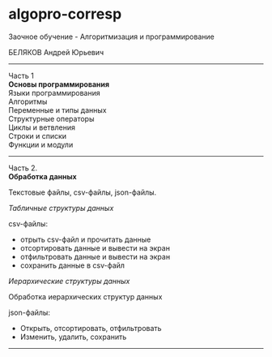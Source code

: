 # algopro-corresp
Заочное обучение - Алгоритмизация и программирование  

БЕЛЯКОВ Андрей Юрьевич  

---  

Часть 1  
**Основы программирования**  
Языки программирования  
Алгоритмы  
Переменные и типы данных  
Структурные операторы  
Циклы и ветвления  
Строки и списки  
Функции и модули  

---  

Часть 2.  
**Обработка данных**  

Текстовые файлы, csv-файлы, json-файлы.  

_Табличные структуры данных_  

csv-файлы:  

- отрыть csv-файл и прочитать данные  
- отсортировать данные и вывести на экран  
- отфильтровать данные и вывести на экран  
- сохранить данные в csv-файл  

_Иерархические структуры данных_  

Обработка иерархических структур данных  

json-файлы:  

- Открыть, отсортировать, отфильтровать  
- Изменить, удалить, сохранить  

---  
